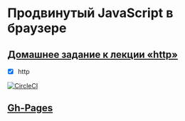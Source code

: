 # Продвинутый JavaScript в браузере

## [Домашнее задание к лекции «http»](https://github.com/TomSG03/ahj-homeworks/tree/simplification/http)

- [x] http

[![CircleCI](https://circleci.com/gh/TomSG03/ahj-http-helpdesk/tree/main.svg?style=svg)](https://circleci.com/gh/TomSG03/ahj-http-helpdesk/tree/main)

## [Gh-Pages](https://tomsg03.github.io/ahj-http-helpdesk/)
